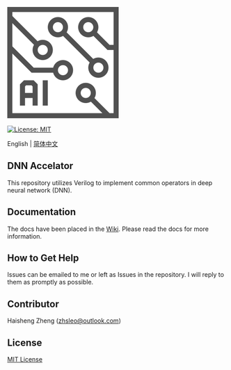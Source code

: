 ![LOGO](./img/logo.svg)

[![License: MIT](https://img.shields.io/badge/License-MIT-yellow.svg)](https://opensource.org/licenses/MIT)

English | [简体中文](./README-CN.md)

## DNN Accelator
This repository utilizes Verilog to implement common operators in deep neural network (DNN).

## Documentation
The docs have been placed in the [Wiki](https://github.com/CNILeo/DNN-Accelerator/wiki). Please read the docs for more information.

## How to Get Help 
Issues can be emailed to me or left as Issues in the repository. I will reply to them as promptly as possible.

## Contributor
Haisheng Zheng (zhsleo@outlook.com)

## License
[MIT License](./LICENSE)
